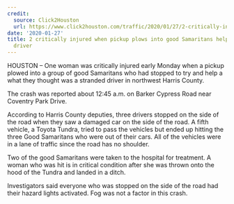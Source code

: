 ```yaml
---
credit:
  source: Click2Houston
  url: https://www.click2houston.com/traffic/2020/01/27/2-critically-injured-when-pickup-plows-into-good-samaritans-helping-stranded-driver/
date: '2020-01-27'
title: 2 critically injured when pickup plows into good Samaritans helping stranded
  driver
---
```


HOUSTON – One woman was critically injured early Monday when a pickup plowed into a group of good Samaritans who had stopped to try and help a what they thought was a stranded driver in northwest Harris County.

The crash was reported about 12:45 a.m. on Barker Cypress Road near Coventry Park Drive.

According to Harris County deputies, three drivers stopped on the side of the road when they saw a damaged car on the side of the road. A fifth vehicle, a Toyota Tundra, tried to pass the vehicles but ended up hitting the three Good Samaritans who were out of their cars. All of the vehicles were in a lane of traffic since the road has no shoulder.

Two of the good Samaritans were taken to the hospital for treatment. A woman who was hit is in critical condition after she was thrown onto the hood of the Tundra and landed in a ditch.

Investigators said everyone who was stopped on the side of the road had their hazard lights activated. Fog was not a factor in this crash.